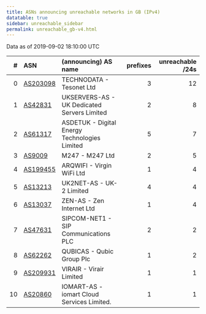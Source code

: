 ```yaml
---
title: ASNs announcing unreachable networks in GB (IPv4)
datatable: true
sidebar: unreachable_sidebar
permalink: unreachable_gb-v4.html
---
```


Data as of 2019-09-02 18:10:00 UTC


<div class="datatable-begin"></div>

|   # | ASN                                      | (announcing) AS name                          |   prefixes |   unreachable /24s |
|----:|:-----------------------------------------|:----------------------------------------------|-----------:|-------------------:|
|   0 | [AS203098](unreachable_AS203098-v4.html) | TECHNODATA - Tesonet Ltd                      |          3 |                 12 |
|   1 | [AS42831](unreachable_AS42831-v4.html)   | UKSERVERS-AS - UK Dedicated Servers Limited   |          2 |                  8 |
|   2 | [AS61317](unreachable_AS61317-v4.html)   | ASDETUK - Digital Energy Technologies Limited |          5 |                  7 |
|   3 | [AS9009](unreachable_AS9009-v4.html)     | M247 - M247 Ltd                               |          2 |                  5 |
|   4 | [AS199455](unreachable_AS199455-v4.html) | ARQWIFI - Virgin WiFi Ltd                     |          1 |                  4 |
|   5 | [AS13213](unreachable_AS13213-v4.html)   | UK2NET-AS - UK-2 Limited                      |          4 |                  4 |
|   6 | [AS13037](unreachable_AS13037-v4.html)   | ZEN-AS - Zen Internet Ltd                     |          1 |                  4 |
|   7 | [AS47631](unreachable_AS47631-v4.html)   | SIPCOM-NET1 - SIP Communications PLC          |          2 |                  2 |
|   8 | [AS62262](unreachable_AS62262-v4.html)   | QUBICAS - Qubic Group Plc                     |          1 |                  2 |
|   9 | [AS209931](unreachable_AS209931-v4.html) | VIRAIR - Virair Limited                       |          1 |                  1 |
|  10 | [AS20860](unreachable_AS20860-v4.html)   | IOMART-AS - iomart Cloud Services Limited.    |          1 |                  1 |

<div class="datatable-end"></div>
